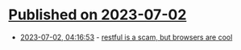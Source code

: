 # [Published on 2023-07-02](index.md)

* [2023-07-02, 04:16:53](https://lobste.rs/s/5wnigy/restful_is_scam_browsers_are_cool) - [restful is a scam, but browsers are cool](https://cohost.org/tef/post/1794038-special-interest-inf)
